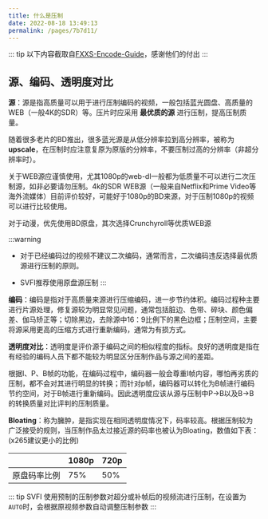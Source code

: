 ```yaml
---
title: 什么是压制
date: 2022-08-18 13:49:13
permalink: /pages/7b7d11/
---
```



::: tip
以下内容截取自[FXXS-Encode-Guide](https://github.com/ted423/FXXS-Encode-Guide)，感谢他们的付出
:::

## 源、编码、透明度对比

**源**：源是指高质量可以用于进行压制编码的视频，一般包括蓝光圆盘、高质量的WEB（一般4K的SDR）等。压片时应采用 **最优质的源** 进行压制，提高压制质量。

随着很多老片的BD推出，很多蓝光源是从低分辨率拉到高分辨率，被称为**upscale**，在压制时应注意复原为原版的分辨率，不要压制过高的分辨率（非超分辨率时）。

关于WEB源应谨慎使用，尤其1080p的web-dl一般都为低质量不可以进行二次压制源，如非必要请勿压制。4k的SDR WEB源（一般来自Netflix和Prime Video等海外流媒体）目前评价较好，可能好于1080p的BD来源，对于压制1080p的视频可以进行比较使用。

对于动漫，优先使用BD原盘，其次选择Crunchyroll等优质WEB源

:::warning
- 对于已经编码过的视频不建议二次编码，通常而言，二次编码违反选择最优质源进行压制的原则。

- SVFI推荐使用原盘源压制
:::

**编码**：编码是指对于高质量来源进行压缩编码，进一步节约体积。编码过程种主要进行片源处理，修复源较为明显常见问题，通常包括脏边、色带、碎块、颜色偏差、伽马矫正等；切除黑边，去除源中16：9比例下的黑色边框；压制空间，主要将源采用更高的压缩方式进行重新编码，通常为有损方式。

**透明度对比**：透明度是评价源于编码之间的相似程度的指标。良好的透明度是指在有经验的编码人员下都不能较为明显区分压制作品与源之间的差距。

根据I、P、B帧的功能，在编码过程中，编码器一般会尊重I帧内容，哪怕再劣质的压制，都不会对其进行明显的转换；而针对p帧，编码器可以转化为B帧进行编码节约空间，对于B帧进行重新编码。因此透明度应该从源与压制中P->B以及B->B的转换质量对比评判的压制质量。

**Bloating**：称为臃肿，是指实现在相同透明度情况下，码率较高。根据压制较为广泛接受的规则，当压制作品太过接近源的码率也被认为Bloating，数值如下表：(x265建议更小的比例)

|              | 1080p | 720p  |
| :----------: | ----- | ----  |
| 原盘码率比例 | 75%   | 50%   |

::: tip
SVFI 使用预制的压制参数对超分或补帧后的视频流进行压制，在设置为`AUTO`时，会根据原视频参数自动调整压制参数
:::
